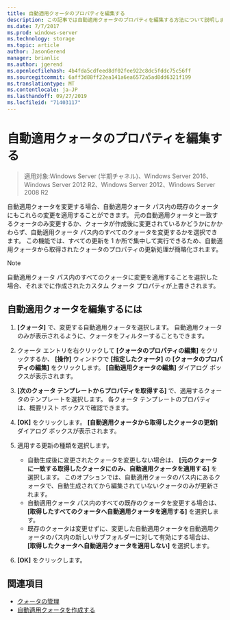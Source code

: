 ```yaml
---
title: 自動適用クォータのプロパティを編集する
description: この記事では自動適用クォータのプロパティを編集する方法について説明します。
ms.date: 7/7/2017
ms.prod: windows-server
ms.technology: storage
ms.topic: article
author: JasonGerend
manager: brianlic
ms.author: jgerend
ms.openlocfilehash: 4b4fda5cdfeed8df02fee922c8dc5fddc75c56ff
ms.sourcegitcommit: 6aff3d88ff22ea141a6ea6572a5ad8dd6321f199
ms.translationtype: MT
ms.contentlocale: ja-JP
ms.lasthandoff: 09/27/2019
ms.locfileid: "71403117"
---
```

# <a name="edit-auto-apply-quota-properties"></a>自動適用クォータのプロパティを編集する

> 適用対象:Windows Server (半期チャネル)、Windows Server 2016、Windows Server 2012 R2、Windows Server 2012、Windows Server 2008 R2

自動適用クォータを変更する場合、自動適用クォータ パス内の既存のクォータにもこれらの変更を適用することができます。 元の自動適用クォータと一致するクォータのみ変更するか、クォータが作成後に変更されているかどうかにかかわらず、自動適用クォータ パス内のすべてのクォータを変更するかを選択できます。 この機能では、すべての更新を 1 か所で集中して実行できるため、自動適用クォータから取得されたクォータのプロパティの更新処理が簡略化されます。

> [!Note]
> 自動適用クォータ パス内のすべてのクォータに変更を適用することを選択した場合、それまでに作成されたカスタム クォータ プロパティが上書きされます。

## <a name="to-edit-an-auto-apply-quota"></a>自動適用クォータを編集するには

1.  **[クォータ]** で、変更する自動適用クォータを選択します。 自動適用クォータのみが表示されるように、クォータをフィルターすることもできます。

2.  クォータ エントリを右クリックして **[クォータのプロパティの編集]** をクリックするか、 **[操作]** ウィンドウで **[指定したクォータ]** の **[クォータのプロパティの編集]** をクリックします。 **[自動適用クォータの編集]** ダイアログ ボックスが表示されます。

3.  **[次のクォータ テンプレートからプロパティを取得する]** で、適用するクォータのテンプレートを選択します。 各クォータ テンプレートのプロパティは、概要リスト ボックスで確認できます。

4.  **[OK]** をクリックします。 **[自動適用クォータから取得したクォータの更新]** ダイアログ ボックスが表示されます。

5.  適用する更新の種類を選択します。

    -   自動生成後に変更されたクォータを変更しない場合は、 **[元のクォータに一致する取得したクォータにのみ、自動適用クォータを適用する]** を選択します。 このオプションでは、自動適用クォータのパス内にあるクォータで、自動生成されてから編集されていないクォータのみが更新されます。
    -   自動適用クォータ パス内のすべての既存のクォータを変更する場合は、 **[取得したすべてのクォータへ自動適用クォータを適用する]** を選択します。
    -   既存のクォータは変更せずに、変更した自動適用クォータを自動適用クォータのパス内の新しいサブフォルダーに対して有効にする場合は、 **[取得したクォータへ自動適用クォータを適用しない]** を選択します。

6.  **[OK]** をクリックします。

## <a name="see-also"></a>関連項目

-   [クォータの管理](quota-management.md)
-   [自動適用クォータを作成する](create-auto-apply-quota.md)


